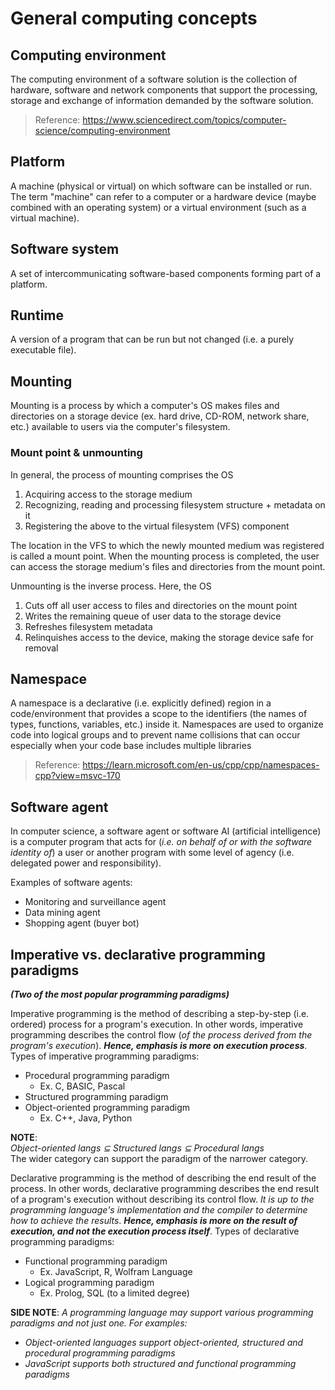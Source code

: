 
# General computing concepts
## Computing environment
The computing environment of a software solution is the collection of hardware, software and network components that support the processing, storage and exchange of information demanded by the software solution.

> Reference: https://www.sciencedirect.com/topics/computer-science/computing-environment

## Platform
A machine (physical or virtual) on which software can be installed or run. The term "machine" can refer to a computer or a hardware device (maybe combined with an operating system) or a virtual environment (such as a virtual machine).

## Software system
A set of intercommunicating software-based components forming part of a platform.

## Runtime
A version of a program that can be run but not changed (i.e. a purely executable file).

## Mounting
Mounting is a process by which a computer's OS makes files and directories on a storage device (ex. hard drive, CD-ROM, network share, etc.) available to users via the computer's filesystem.

### Mount point & unmounting
In general, the process of mounting comprises the OS

1. Acquiring access to the storage medium
2. Recognizing, reading and processing filesystem structure + metadata on it
3. Registering the above to the  virtual filesystem (VFS) component

The location in the VFS to which the newly mounted medium was registered is called a mount point. When the mounting process is completed, the user can access the storage medium's files and directories from the mount point.

Unmounting is the inverse process. Here, the OS

1. Cuts off all user access to files and directories on the mount point
2. Writes the remaining queue of user data to the storage device
3. Refreshes filesystem metadata
4. Relinquishes access to the device, making the storage device safe for removal

## Namespace
A namespace is a declarative (i.e. explicitly defined) region in a code/environment that provides a scope to the identifiers (the names of types, functions, variables, etc.) inside it. Namespaces are used to organize code into logical groups and to prevent name collisions that can occur especially when your code base includes multiple libraries

> Reference: https://learn.microsoft.com/en-us/cpp/cpp/namespaces-cpp?view=msvc-170

## Software agent
In computer science, a software agent or software AI (artificial intelligence) is a computer program that acts for (_i.e. on behalf of or with the software identity of_) a user or another program with some level of agency (i.e. delegated power and responsibility).

Examples of software agents:

- Monitoring and surveillance agent
- Data mining agent
- Shopping agent (buyer bot)

## Imperative vs. declarative programming paradigms
**_(Two of the most popular programming paradigms)_**

Imperative programming is the method of describing a step-by-step (i.e. ordered) process for a program's execution. In other words, imperative programming describes the control flow (_of the process derived from the program's execution_). **_Hence, emphasis is more on execution process_**. Types of imperative programming paradigms:

- Procedural programming paradigm
	- Ex. C, BASIC, Pascal
- Structured programming paradigm
- Object-oriented programming paradigm
	- Ex. C++, Java, Python

**NOTE**:<br>_Object-oriented langs ⊆  Structured langs ⊆ Procedural langs_<br>The wider category can support the paradigm of the narrower category.

Declarative programming is the method of describing the end result of the process. In other words, declarative programming describes the end result of a program's execution without describing its control flow. _It is up to the programming language's implementation and the compiler to determine how to achieve the results_. **_Hence, emphasis is more on the result of execution, and not the execution process itself_**. Types of declarative programming paradigms:

- Functional programming paradigm
	- Ex. JavaScript, R, Wolfram Language
- Logical programming paradigm
	- Ex. Prolog, SQL (to a limited degree)

**SIDE NOTE**: _A programming language may support various programming paradigms and not just one. For examples:_

- _Object-oriented languages support object-oriented, structured and procedural programming paradigms_
- _JavaScript supports both structured and functional programming paradigms_
